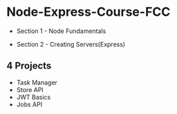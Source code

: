 # Node-Express-Course-FCC

* Section 1 - Node Fundamentals

* Section 2 - Creating Servers(Express)

## 4 Projects

* Task Manager
* Store API
* JWT Basics
* Jobs API
